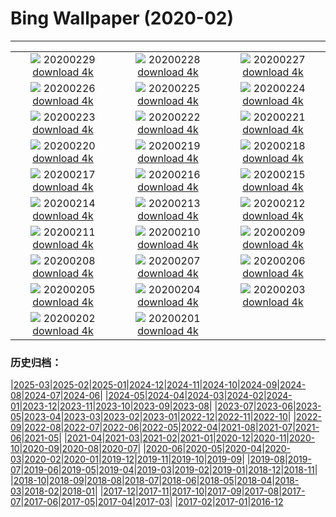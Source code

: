 # Bing Wallpaper (2020-02)
**************
| | | |
| :----: | :----: | :----: |
| ![](https://www.bing.com/th?id=OHR.FlowingClouds_ZH-CN0721854476_1920x1080.jpg) 20200229 [download 4k](https://www.bing.com/th?id=OHR.FlowingClouds_ZH-CN0721854476_UHD.jpg) | ![](https://www.bing.com/th?id=OHR.WallaceFF_ZH-CN0633742587_1920x1080.jpg) 20200228 [download 4k](https://www.bing.com/th?id=OHR.WallaceFF_ZH-CN0633742587_UHD.jpg) | ![](https://www.bing.com/th?id=OHR.OtterCreekVT_ZH-CN0564511657_1920x1080.jpg) 20200227 [download 4k](https://www.bing.com/th?id=OHR.OtterCreekVT_ZH-CN0564511657_UHD.jpg) |
| ![](https://www.bing.com/th?id=OHR.PBWhaleBones_ZH-CN5771331489_1920x1080.jpg) 20200226 [download 4k](https://www.bing.com/th?id=OHR.PBWhaleBones_ZH-CN5771331489_UHD.jpg) | ![](https://www.bing.com/th?id=OHR.AcadiaSunrise_ZH-CN5619713848_1920x1080.jpg) 20200225 [download 4k](https://www.bing.com/th?id=OHR.AcadiaSunrise_ZH-CN5619713848_UHD.jpg) | ![](https://www.bing.com/th?id=OHR.MundoFalls_ZH-CN5545236650_1920x1080.jpg) 20200224 [download 4k](https://www.bing.com/th?id=OHR.MundoFalls_ZH-CN5545236650_UHD.jpg) |
| ![](https://www.bing.com/th?id=OHR.Windhorses_ZH-CN5349922758_1920x1080.jpg) 20200223 [download 4k](https://www.bing.com/th?id=OHR.Windhorses_ZH-CN5349922758_UHD.jpg) | ![](https://www.bing.com/th?id=OHR.LakeGullMN_ZH-CN5281494536_1920x1080.jpg) 20200222 [download 4k](https://www.bing.com/th?id=OHR.LakeGullMN_ZH-CN5281494536_UHD.jpg) | ![](https://www.bing.com/th?id=OHR.MalhamStars_ZH-CN4163177154_1920x1080.jpg) 20200221 [download 4k](https://www.bing.com/th?id=OHR.MalhamStars_ZH-CN4163177154_UHD.jpg) |
| ![](https://www.bing.com/th?id=OHR.UffingStaffelseeWinter_ZH-CN4001263375_1920x1080.jpg) 20200220 [download 4k](https://www.bing.com/th?id=OHR.UffingStaffelseeWinter_ZH-CN4001263375_UHD.jpg) | ![](https://www.bing.com/th?id=OHR.CloudsPelmo_ZH-CN3713829654_1920x1080.jpg) 20200219 [download 4k](https://www.bing.com/th?id=OHR.CloudsPelmo_ZH-CN3713829654_UHD.jpg) | ![](https://www.bing.com/th?id=OHR.WanderingAlbatross_ZH-CN3609426361_1920x1080.jpg) 20200218 [download 4k](https://www.bing.com/th?id=OHR.WanderingAlbatross_ZH-CN3609426361_UHD.jpg) |
| ![](https://www.bing.com/th?id=OHR.PlutoCrescent_ZH-CN3538488331_1920x1080.jpg) 20200217 [download 4k](https://www.bing.com/th?id=OHR.PlutoCrescent_ZH-CN3538488331_UHD.jpg) | ![](https://www.bing.com/th?id=OHR.PineconesSwap_ZH-CN3478765581_1920x1080.jpg) 20200216 [download 4k](https://www.bing.com/th?id=OHR.PineconesSwap_ZH-CN3478765581_UHD.jpg) | ![](https://www.bing.com/th?id=OHR.TaikanCrane_ZH-CN3416122324_1920x1080.jpg) 20200215 [download 4k](https://www.bing.com/th?id=OHR.TaikanCrane_ZH-CN3416122324_UHD.jpg) |
| ![](https://www.bing.com/th?id=OHR.HumpbackHerring_ZH-CN2868885675_1920x1080.jpg) 20200214 [download 4k](https://www.bing.com/th?id=OHR.HumpbackHerring_ZH-CN2868885675_UHD.jpg) | ![](https://www.bing.com/th?id=OHR.CorsicaHeart_ZH-CN2795615037_1920x1080.jpg) 20200213 [download 4k](https://www.bing.com/th?id=OHR.CorsicaHeart_ZH-CN2795615037_UHD.jpg) | ![](https://www.bing.com/th?id=OHR.AbiquaFalls_ZH-CN2781539758_1920x1080.jpg) 20200212 [download 4k](https://www.bing.com/th?id=OHR.AbiquaFalls_ZH-CN2781539758_UHD.jpg) |
| ![](https://www.bing.com/th?id=OHR.PinzonIslandTortoise_ZH-CN2697727225_1920x1080.jpg) 20200211 [download 4k](https://www.bing.com/th?id=OHR.PinzonIslandTortoise_ZH-CN2697727225_UHD.jpg) | ![](https://www.bing.com/th?id=OHR.BrightonJetty_ZH-CN1526526038_1920x1080.jpg) 20200210 [download 4k](https://www.bing.com/th?id=OHR.BrightonJetty_ZH-CN1526526038_UHD.jpg) | ![](https://www.bing.com/th?id=OHR.ButterflyPair_ZH-CN9153450825_1920x1080.jpg) 20200209 [download 4k](https://www.bing.com/th?id=OHR.ButterflyPair_ZH-CN9153450825_UHD.jpg) |
| ![](https://www.bing.com/th?id=OHR.ArgaosRidge_ZH-CN1737206146_1920x1080.jpg) 20200208 [download 4k](https://www.bing.com/th?id=OHR.ArgaosRidge_ZH-CN1737206146_UHD.jpg) | ![](https://www.bing.com/th?id=OHR.Lanternfestival2020_ZH-CN9333703076_1920x1080.jpg) 20200207 [download 4k](https://www.bing.com/th?id=OHR.Lanternfestival2020_ZH-CN9333703076_UHD.jpg) | ![](https://www.bing.com/th?id=OHR.QuebecWinter_ZH-CN1626582820_1920x1080.jpg) 20200206 [download 4k](https://www.bing.com/th?id=OHR.QuebecWinter_ZH-CN1626582820_UHD.jpg) |
| ![](https://www.bing.com/th?id=OHR.SneezeSpring_ZH-CN1577114008_1920x1080.jpg) 20200205 [download 4k](https://www.bing.com/th?id=OHR.SneezeSpring_ZH-CN1577114008_UHD.jpg) | ![](https://www.bing.com/th?id=OHR.AlbertaBubbles_ZH-CN1528424173_1920x1080.jpg) 20200204 [download 4k](https://www.bing.com/th?id=OHR.AlbertaBubbles_ZH-CN1528424173_UHD.jpg) | ![](https://www.bing.com/th?id=OHR.LionRock_ZH-CN1466577021_1920x1080.jpg) 20200203 [download 4k](https://www.bing.com/th?id=OHR.LionRock_ZH-CN1466577021_UHD.jpg) |
| ![](https://www.bing.com/th?id=OHR.RapaNuiFestival_ZH-CN1417623441_1920x1080.jpg) 20200202 [download 4k](https://www.bing.com/th?id=OHR.RapaNuiFestival_ZH-CN1417623441_UHD.jpg) | ![](https://www.bing.com/th?id=OHR.MeerkatHuddle_ZH-CN1358126294_1920x1080.jpg) 20200201 [download 4k](https://www.bing.com/th?id=OHR.MeerkatHuddle_ZH-CN1358126294_UHD.jpg) |  |

### 历史归档：

|[2025-03](2025-03/2025-03.md)|[2025-02](2025-02/2025-02.md)|[2025-01](2025-01/2025-01.md)|[2024-12](2024-12/2024-12.md)|[2024-11](2024-11/2024-11.md)|[2024-10](2024-10/2024-10.md)|[2024-09](2024-09/2024-09.md)|[2024-08](2024-08/2024-08.md)|[2024-07](2024-07/2024-07.md)|[2024-06](2024-06/2024-06.md)|
|[2024-05](2024-05/2024-05.md)|[2024-04](2024-04/2024-04.md)|[2024-03](2024-03/2024-03.md)|[2024-02](2024-02/2024-02.md)|[2024-01](2024-01/2024-01.md)|[2023-12](2023-12/2023-12.md)|[2023-11](2023-11/2023-11.md)|[2023-10](2023-10/2023-10.md)|[2023-09](2023-09/2023-09.md)|[2023-08](2023-08/2023-08.md)|
|[2023-07](2023-07/2023-07.md)|[2023-06](2023-06/2023-06.md)|[2023-05](2023-05/2023-05.md)|[2023-04](2023-04/2023-04.md)|[2023-03](2023-03/2023-03.md)|[2023-02](2023-02/2023-02.md)|[2023-01](2023-01/2023-01.md)|[2022-12](2022-12/2022-12.md)|[2022-11](2022-11/2022-11.md)|[2022-10](2022-10/2022-10.md)|
|[2022-09](2022-09/2022-09.md)|[2022-08](2022-08/2022-08.md)|[2022-07](2022-07/2022-07.md)|[2022-06](2022-06/2022-06.md)|[2022-05](2022-05/2022-05.md)|[2022-04](2022-04/2022-04.md)|[2021-08](2021-08/2021-08.md)|[2021-07](2021-07/2021-07.md)|[2021-06](2021-06/2021-06.md)|[2021-05](2021-05/2021-05.md)|
|[2021-04](2021-04/2021-04.md)|[2021-03](2021-03/2021-03.md)|[2021-02](2021-02/2021-02.md)|[2021-01](2021-01/2021-01.md)|[2020-12](2020-12/2020-12.md)|[2020-11](2020-11/2020-11.md)|[2020-10](2020-10/2020-10.md)|[2020-09](2020-09/2020-09.md)|[2020-08](2020-08/2020-08.md)|[2020-07](2020-07/2020-07.md)|
|[2020-06](2020-06/2020-06.md)|[2020-05](2020-05/2020-05.md)|[2020-04](2020-04/2020-04.md)|[2020-03](2020-03/2020-03.md)|[2020-02](2020-02/2020-02.md)|[2020-01](2020-01/2020-01.md)|[2019-12](2019-12/2019-12.md)|[2019-11](2019-11/2019-11.md)|[2019-10](2019-10/2019-10.md)|[2019-09](2019-09/2019-09.md)|
|[2019-08](2019-08/2019-08.md)|[2019-07](2019-07/2019-07.md)|[2019-06](2019-06/2019-06.md)|[2019-05](2019-05/2019-05.md)|[2019-04](2019-04/2019-04.md)|[2019-03](2019-03/2019-03.md)|[2019-02](2019-02/2019-02.md)|[2019-01](2019-01/2019-01.md)|[2018-12](2018-12/2018-12.md)|[2018-11](2018-11/2018-11.md)|
|[2018-10](2018-10/2018-10.md)|[2018-09](2018-09/2018-09.md)|[2018-08](2018-08/2018-08.md)|[2018-07](2018-07/2018-07.md)|[2018-06](2018-06/2018-06.md)|[2018-05](2018-05/2018-05.md)|[2018-04](2018-04/2018-04.md)|[2018-03](2018-03/2018-03.md)|[2018-02](2018-02/2018-02.md)|[2018-01](2018-01/2018-01.md)|
|[2017-12](2017-12/2017-12.md)|[2017-11](2017-11/2017-11.md)|[2017-10](2017-10/2017-10.md)|[2017-09](2017-09/2017-09.md)|[2017-08](2017-08/2017-08.md)|[2017-07](2017-07/2017-07.md)|[2017-06](2017-06/2017-06.md)|[2017-05](2017-05/2017-05.md)|[2017-04](2017-04/2017-04.md)|[2017-03](2017-03/2017-03.md)|
|[2017-02](2017-02/2017-02.md)|[2017-01](2017-01/2017-01.md)|[2016-12](2016-12/2016-12.md)